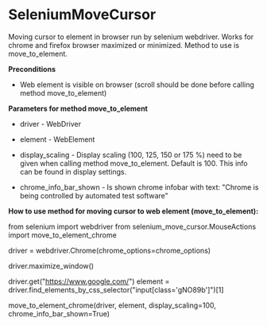 # SeleniumMoveCursor
Moving cursor to element in browser run by selenium webdriver.
Works for chrome and firefox browser maximized or minimized. Method to use is move_to_element.

**Preconditions**
- Web element is visible on browser (scroll should be done before calling method move_to_element)

**Parameters for method move_to_element**
- driver - WebDriver
- element - WebElement
- display_scaling - Display scaling (100, 125, 150 or 175 %) need to be given when calling method move_to_element.
Default is 100.
This info can be found in display settings.

- chrome_info_bar_shown - Is shown chrome infobar with text: "Chrome is being controlled by automated test software"


**How to use method for moving cursor to web element (move_to_element):**

from selenium import webdriver
from selenium_move_cursor.MouseActions import move_to_element_chrome

driver = webdriver.Chrome(chrome_options=chrome_options)

driver.maximize_window()

driver.get("https://www.google.com/")
element = driver.find_elements_by_css_selector("input[class='gNO89b']")[1]


move_to_element_chrome(driver, element, display_scaling=100, chrome_info_bar_shown=True)